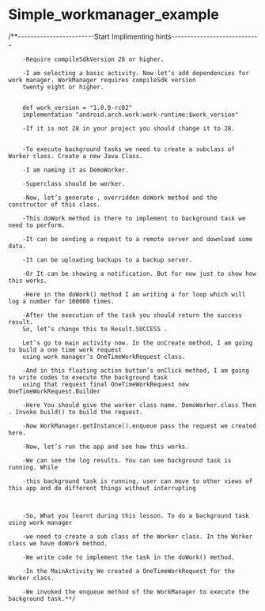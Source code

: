 # Simple_workmanager_example
 /**------------------------Start Implimenting hints----------------------------

        -Require compileSdkVersion 28 or higher.

        -I am selecting a basic activity. Now let’s add dependencies for work manager. WorkManager requires compileSdk version
        twenty eight or higher.


        def work_version = "1.0.0-rc02"
        implementation "android.arch.work:work-runtime:$work_version"

        -If it is not 28 in your project you should change it to 28.


        -To execute background tasks we need to create a subclass of Worker class. Create a new Java Class.

        -I am naming it as DemoWorker.

        -Superclass should be worker.

        -Now, let’s generate , overridden doWork method and the constructor of this class.

        -This doWork method is there to implement to background task we need to perform.

        -It can be sending a request to a remote server and download some data.

        -It can be uploading backups to a backup server.

        -Or It can be showing a notification. But for now just to show how this works.

        -Here in the doWork() method I am writing a for loop which will log a number for 100000 times.

        -After the execution of the task you should return the success result.
        So, let’s change this to Result.SUCCESS .

        Let’s go to main activity now. In the onCreate method, I am going to build a one time work request
        using work manager’s OneTimeWorkRequest class.

        -And in this floating action button’s onClick method, I am going to write codes to execute the background task
        using that request final OneTimeWorkRequest new OneTimeWorkRequest.Builder

        -Here You should give the worker class name. DemoWorker.class Then . Invoke build() to build the request.

        -Now WorkManager.getInstance().enqueue pass the request we created here.

        -Now, let’s run the app and see how this works.

        -We can see the log results. You can see background task is running. While

        -this background task is running, user can move to other views of this app and do different things without interrupting



        -So, What you learnt during this lesson. To do a background task using work manager

        -we need to create a sub class of the Worker class. In the Worker class we have doWork method.

        -We write code to implement the task in the doWork() method.

        -In the MainActivity We created a OneTimeWorkRequest for the Worker class.

        -We invoked the enqueue method of the WorkManager to execute the background task.**/
